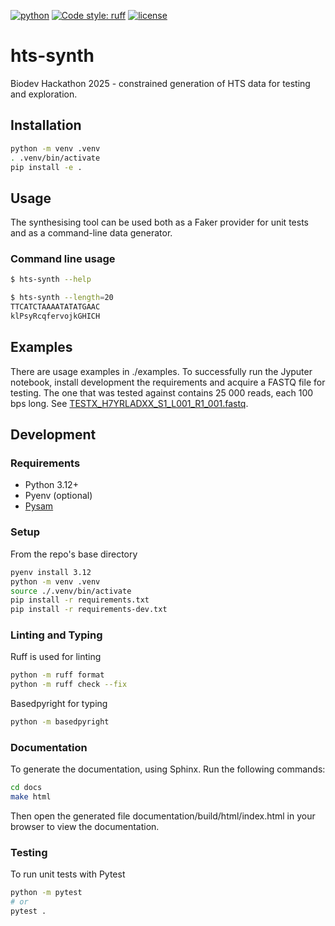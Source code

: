 [![python](https://img.shields.io/badge/Python-3.12-blue?style=for-the-badge&logo=python&logoColor=FFD43B)](https://docs.python.org/3.12/)
[![Code style: ruff](https://img.shields.io/badge/code%20style-ruff-D7FF64?style=for-the-badge&logo=ruff)](https://docs.astral.sh/ruff/)
[![license](https://img.shields.io/badge/License-MIT-a51931?style=for-the-badge)](LICENSE.txt)

# hts-synth

Biodev Hackathon 2025 - constrained generation of HTS data for testing and exploration.

## Installation

```sh
python -m venv .venv
. .venv/bin/activate
pip install -e .
```

## Usage

The synthesising tool can be used both as a Faker provider for unit tests and as a command-line data generator.

### Command line usage

```sh
$ hts-synth --help

$ hts-synth --length=20
TTCATCTAAAATATATGAAC
klPsyRcqfervojkGHICH
```

## Examples

There are usage examples in ./examples. To successfully run the Jyputer notebook, install development the requirements and acquire a FASTQ file for testing. The one that was tested against contains 25 000 reads, each 100 bps long. See [TESTX_H7YRLADXX_S1_L001_R1_001.fastq](https://github.com/hartwigmedical/testdata/tree/master/100k_reads_hiseq/TESTX).

## Development

### Requirements

- Python 3.12+
- Pyenv (optional)
- [Pysam](https://github.com/pysam-developers/pysam)

### Setup

From the repo's base directory

```sh
pyenv install 3.12
python -m venv .venv
source ./.venv/bin/activate
pip install -r requirements.txt
pip install -r requirements-dev.txt
```

### Linting and Typing

Ruff is used for linting

```sh
python -m ruff format
python -m ruff check --fix
```

Basedpyright for typing

```sh
python -m basedpyright
```

### Documentation

To generate the documentation, using Sphinx. Run the following commands:

```bash
cd docs
make html
```

Then open the generated file documentation/build/html/index.html in your browser to view the documentation.

### Testing

To run unit tests with Pytest

```sh
python -m pytest
# or
pytest .
```
